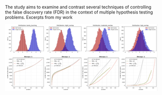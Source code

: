 The study aims to examine and contrast several techniques of controlling the
false discovery rate (FDR) in the context of multiple hypothesis testing problems.
Excerpts from my work
<div align="center"> <img src="ph.png">
